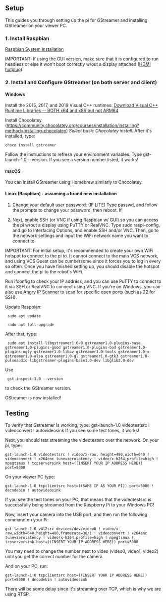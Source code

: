 ## Setup
This guides you through setting up the pi for GStreamer and installing GStreamer on your viewer PC.

### 1. Install Raspbian
[Raspbian System Installation](https://www.raspberrypi.org/documentation/installation/installing-images/)

IMPORTANT: If using the GUI version, make sure that it is configured to run headless or else it won't boot correctly w/out a display attached ([HDMI hotplug](https://www.shellhacks.com/raspberry-pi-force-hdmi-hotplug/)).

### 2. Install and Configure GStreamer (on both server and client)

#### Windows

Install the 2015, 2017, and 2019 Visual C++ runtimes: [Download Visual C++ Runtime Libraries -- BOTH x64 and x86 but not ARM64](https://support.microsoft.com/en-us/topic/the-latest-supported-visual-c-downloads-2647da03-1eea-4433-9aff-95f26a218cc0)

Install Chocolatey (https://community.chocolatey.org/courses/installation/installing?method=installing-chocolatey) *Select basic Chocolatey install*. After it's installed, type:

    choco install gstreamer

Follow the instructions to refresh your environment variables. Type gst-launch-1.0 --version. If you see a version number listed, it works!

#### macOS
You can install GStreamer using Homebrew similarly to Chocolatey.

#### Linux (Raspbian) - assuming a brand new installation
1. Change your default user password. (IF LITE) Type passwd, and follow the prompts to change your password, then reboot. If

2. Next, enable SSH (or VNC if using Raspbian w/ GUI) so you can access the pi w/out a display using PuTTY or RealVNC. Type sudo raspi-config, and go to Interfacing Options, and enable SSH and/or VNC. Then, go to the network settings and input the WiFi network name you want to connect to.

IMPORTANT: For initial setup, it's recommended to create your own WiFi hotspot to connect to the pi to. It cannot connect to the main VCS network, and using VCS Guest can be cumbersome since it forces you to log in every so often. Once you have finished setting up, you should disable the hotspot and connect the pi to the robot's WiFi.

Run ifconfig to check your IP address, and you can use PuTTY to connect to it via SSH or RealVNC to connect using VNC. If you're on Windows, you can also use [Angry IP Scanner](https://angryip.org) to scan for specific open ports (such as 22 for SSH).

Update Raspbian:

     sudo apt update

     sudo apt full-upgrade

After that, type:

     sudo apt install libgstreamer1.0-0 gstreamer1.0-plugins-base gstreamer1.0-plugins-good gstreamer1.0-plugins-bad gstreamer1.0-plugins-ugly gstreamer1.0-libav gstreamer1.0-tools gstreamer1.0-x gstreamer1.0-alsa gstreamer1.0-gl gstreamer1.0-gtk3 gstreamer1.0-pulseaudio libgstreamer-plugins-base1.0-dev libglib2.0-dev

Use

     gst-inspect-1.0 --version

to check the GStreamer version.

GStreamer is now installed!

## Testing
To verify that Gstreamer is working, type:
    gst-launch-1.0 videotestsrc ! videoconvert ! autovideosink
If you see some test tones, it works!

Next, you should test streaming the videotestsrc over the network. On your pi, type:

    gst-launch-1.0 videotestsrc ! video/x-raw, height=480,width=640 ! videoconvert ! x264enc tune=zerolatency ! video/x-h264,profile=high ! mpegtsmux ! tcpserversink host=((INSERT YOUR IP ADDRESS HERE)) port=5000

On your viewer PC type:

    gst-launch-1.0 tcpclientsrc host=((SAME IP AS YOUR PI)) port=5000 ! decodebin ! autovideosink

If you see the test tones on your PC, that means that the videotestsrc is successfully being streamed from the Raspberry Pi to your Windows PC!

Now, insert your camera into the USB port, and then run the following command on your Pi:

    gst-launch-1.0 v4l2src device=/dev/video0 ! video/x-raw,width=640,height=480,framerate=30/1 ! videoconvert ! x264enc tune=zerolatency ! video/x-h264,profile=high ! mpegtsmux ! tcpserversink host=((INSERT YOUR IP ADDRESS HERE)) port=5000

You may need to change the number next to video (video0, video1, video2) until you get the correct number for the camera.

And on your PC, run:

    gst-launch-1.0 tcpclientsrc host=((INSERT YOUR IP ADDRESS HERE)) port=5000 ! decodebin ! autovideosink

There will be some delay since it's streaming over TCP, which is why we are using RTSP.
